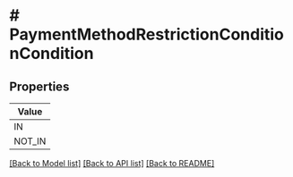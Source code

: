 # # PaymentMethodRestrictionConditionCondition


## Properties



| Value |
------------ |
IN|&#39;IN&#39;
NOT_IN|&#39;NOT_IN&#39;

[[Back to Model list]](../../README.md#models) [[Back to API list]](../../README.md#endpoints) [[Back to README]](../../README.md)